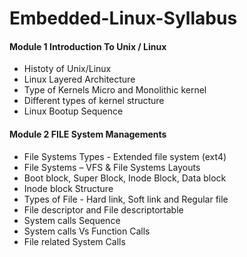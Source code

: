 # Embedded-Linux-Syllabus
#### Module 1 Introduction To Unix / Linux 
- Histoty of Unix/Linux
- Linux Layered Architecture
- Type of Kernels Micro and Monolithic kernel
- Different types of kernel structure
- Linux Bootup Sequence
#### Module 2 FILE System Managements
- File Systems Types - Extended file system (ext4)
- File Systems – VFS & File Systems Layouts
- Boot block, Super Block, Inode Block, Data block
- Inode block Structure
- Types of File - Hard link, Soft link and Regular file
- File descriptor and File descriptortable
- System calls Sequence
- System calls Vs Function Calls
- File related System Calls
